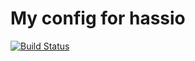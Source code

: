 # My config for hassio

[![Build Status](https://travis-ci.org/dakl/homeassistant-config.svg?branch=master)](https://travis-ci.org/dakl/homeassistant-config)

